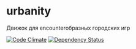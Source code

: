 urbanity
========

Движок для encounterобразных городских игр

[![Code Climate](https://codeclimate.com/github/Vaysman/urbanity.png)](https://codeclimate.com/github/Vaysman/urbanity)
[![Dependency Status](https://gemnasium.com/Vaysman/urbanity.png)](https://gemnasium.com/Vaysman/urbanity)

